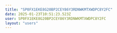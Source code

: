 ```yaml
---
title: "SP0FX1EKE8G20BP2CEY86Y3RDNWKMTXWDPC8Y2FC"
date: 2025-01-23T10:51:23.523Z
user: SP0FX1EKE8G20BP2CEY86Y3RDNWKMTXWDPC8Y2FC
layout: "users"
---
```

    